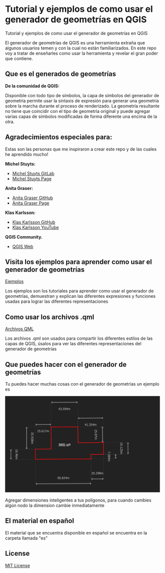 # Tutorial y ejemplos de como usar el generador de geometrías en QGIS

Tutorial y ejemplos de como usar el generador de geometrías en QGIS

El generador de geometrías de QGIS es una herramienta extraña que algunos
usuarios temen y con la cual no están familiarizados. En este repo voy a tratar
de enseñarles como usar la herramienta y revelar el gran poder que contiene.  

## Que es el generados de geometrías

**De la comunidad de QGIS:**

Disponible con todo tipo de símbolos, la capa de símbolos del generador de geometría permite usar la sintaxis de expresión para generar una geometría sobre la marcha durante el proceso de renderizado. La geometría resultante no tiene que coincidir con el tipo de geometría original y puede agregar varias capas de símbolos modificadas de forma diferente una encima de la otra.

## Agradecimientos especiales para:

Estas son las personas que me inspiraron a crear este repo y de las cuales he 
aprendido mucho!

**Michel Stuyts:**

- [Michel Stuyts
  GitLab](https://gitlab.com/GIS-projects/qgis-geometry-generator-examples) 
- [Michel Stuyts Page](https://michelstuyts.be/)

**Anita Graser:**

- [Anita Graser GitHub](https://github.com/anitagraser/QGIS-resources)
- [Anita Graser Page](https://anitagraser.com/)

**Klas Karlsson:**

- [Klas Karlsson GitHub](https://github.com/klakar/QGIS_resources)
- [Klas Karlsson YouTube](https://www.youtube.com/channel/UCxs7cfMwzgGZhtUuwhny4-Q)

**QGIS Community.**

- [QGIS Web](https://www.qgis.org/en/site/)

## Visita los ejemplos para aprender como usar el generador de geometrías

[Ejemplos](/ejemplos)

Los ejemplos son los tutoriales para aprender como usar el generador de
geometrías, demuestran y explican las diferentes expresiones y funciones usadas
para lograr las diferentes representaciones

## Como usar los archivos .qml

[Archivos QML](../qml)

Los archivos .qml son usados para compartir los diferentes estilos de las capas
de QGIS, úsalos para ver las diferentes representaciones del generador de
geometrías

## Que puedes hacer con el generador de geometrías

Tu puedes hacer muchas cosas con el generador de geometrías un ejemplo es

![Polygon Dimensions](../img/Polygon_with_dimensions.png)

Agregar dimensiones inteligentes a tus polígonos, para cuando cambies algún nodo
la dimension cambie inmediatamente

## El material en español

El material que se encuentra disponible en español se encuentra en la carpeta
llamada "es"

## License

[MIT License](LICENSE.md)
